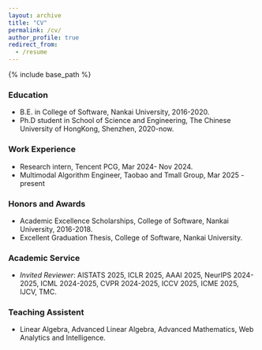 ```yaml
---
layout: archive
title: "CV"
permalink: /cv/
author_profile: true
redirect_from:
  - /resume
---
```


{% include base_path %}

### Education
* B.E. in College of Software, Nankai University, 2016-2020.
* Ph.D student in School of Science and Engineering, The Chinese University of HongKong, Shenzhen, 2020-now.

### Work Experience
* Research intern, Tencent PCG, Mar 2024- Nov 2024.
* Multimodal Algorithm Engineer, Taobao and Tmall Group, Mar 2025 - present

### Honors and Awards

* Academic Excellence Scholarships, College of Software, Nankai University, 2016-2018.
* Excellent Graduation Thesis, College of Software, Nankai University.

### Academic Service

* *Invited Reviewer*: AISTATS 2025, ICLR 2025, AAAI 2025, NeurIPS 2024-2025, ICML 2024-2025, CVPR 2024-2025, ICCV 2025, ICME 2025, IJCV, TMC.

  
### Teaching Assistent

* Linear Algebra, Advanced Linear Algebra, Advanced Mathematics, Web Analytics and Intelligence.


